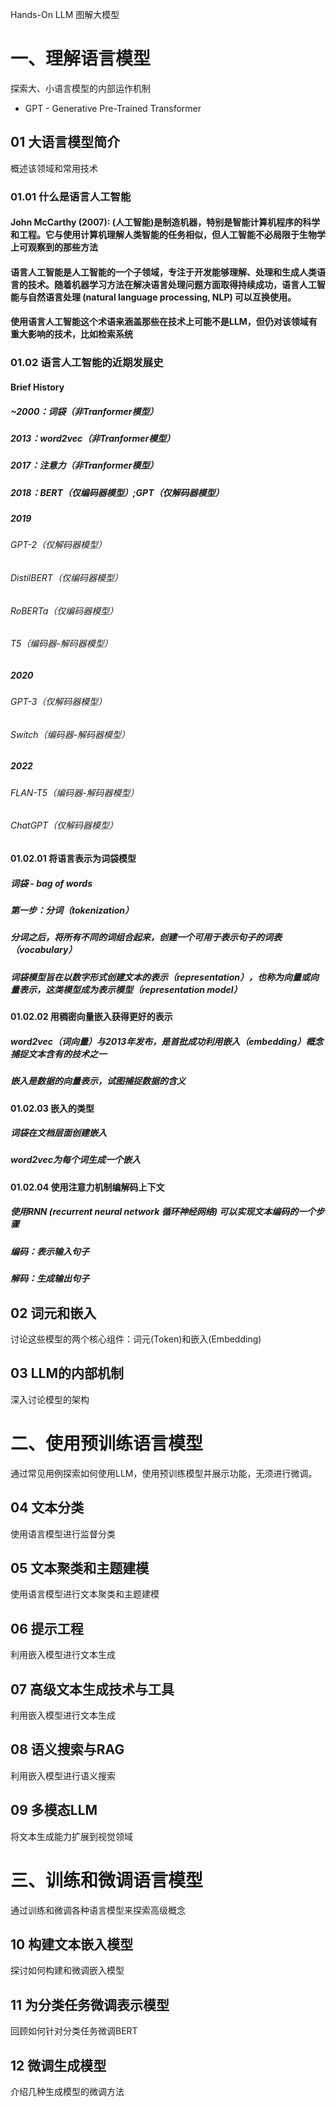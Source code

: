  Hands-On LLM
图解大模型

# 一、理解语言模型

探索大、小语言模型的内部运作机制

- GPT - Generative Pre-Trained Transformer


## 01 大语言模型简介

概述该领域和常用技术


### 01.01 什么是语言人工智能

#### John McCarthy (2007): (人工智能)是制造机器，特别是智能计算机程序的科学和工程。它与使用计算机理解人类智能的任务相似，但人工智能不必局限于生物学上可观察到的那些方法

#### 语言人工智能是人工智能的一个子领域，专注于开发能够理解、处理和生成人类语言的技术。随着机器学习方法在解决语言处理问题方面取得持续成功，语言人工智能与自然语言处理 (natural language processing, NLP) 可以互换使用。

#### 使用语言人工智能这个术语来涵盖那些在技术上可能不是LLM，但仍对该领域有重大影响的技术，比如检索系统

### 01.02 语言人工智能的近期发展史

#### Brief History

##### ~2000：词袋（非Tranformer模型）

##### 2013：word2vec（非Tranformer模型）

##### 2017：注意力（非Tranformer模型）

##### 2018：BERT（仅编码器模型）;GPT（仅解码器模型）

##### 2019

###### GPT-2（仅解码器模型）

###### DistilBERT（仅编码器模型）

###### RoBERTa（仅编码器模型）

###### T5（编码器-解码器模型）

##### 2020

###### GPT-3（仅解码器模型）

###### Switch（编码器-解码器模型）

##### 2022

###### FLAN-T5（编码器-解码器模型）

###### ChatGPT（仅解码器模型）

#### 01.02.01 将语言表示为词袋模型

##### 词袋 - bag of words

##### 第一步：分词（tokenization）

##### 分词之后，将所有不同的词组合起来，创建一个可用于表示句子的词表（vocabulary）

##### 词袋模型旨在以数字形式创建文本的表示（representation），也称为向量或向量表示，这类模型成为表示模型（representation model）

#### 01.02.02 用稠密向量嵌入获得更好的表示

##### word2vec（词向量）与2013年发布，是首批成功利用嵌入（embedding）概念捕捉文本含有的技术之一

##### 嵌入是数据的向量表示，试图捕捉数据的含义

#### 01.02.03 嵌入的类型

##### 词袋在文档层面创建嵌入

##### word2vec为每个词生成一个嵌入

#### 01.02.04 使用注意力机制编解码上下文

##### 使用RNN (recurrent neural network 循环神经网络) 可以实现文本编码的一个步骤

##### 编码：表示输入句子

##### 解码：生成输出句子

## 02 词元和嵌入

讨论这些模型的两个核心组件：词元(Token)和嵌入(Embedding)


## 03 LLM的内部机制

深入讨论模型的架构


# 二、使用预训练语言模型

通过常见用例探索如何使用LLM，使用预训练模型并展示功能，无须进行微调。


## 04 文本分类

使用语言模型进行监督分类


## 05 文本聚类和主题建模

使用语言模型进行文本聚类和主题建模


## 06 提示工程

利用嵌入模型进行文本生成


## 07 高级文本生成技术与工具

利用嵌入模型进行文本生成


## 08 语义搜索与RAG

利用嵌入模型进行语义搜索


## 09 多模态LLM

将文本生成能力扩展到视觉领域


# 三、训练和微调语言模型

通过训练和微调各种语言模型来探索高级概念


## 10 构建文本嵌入模型

探讨如何构建和微调嵌入模型


## 11 为分类任务微调表示模型

回顾如何针对分类任务微调BERT


## 12 微调生成模型

介绍几种生成模型的微调方法

